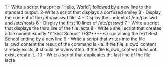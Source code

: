 1 - Write a script that prints “Hello, World”, followed by a new line to the standard output.
2-Write a script that displays a confused smiley 
3 - Display the content of the /etc/passwd file.
4 - Display the content of /etc/passwd and /etc/hosts
6 - Display the first 10 lines of /etc/passwd
7 - Write a script that displays the third line of the file iacta
8 - Write a shell script that creates a file named exactly \*\\'"Best School"\'\\*$\?\*\*\*\*\*:) containing the text Best School ending by a new line
9 - Write a script that writes into the file ls_cwd_content the result of the command ls -la. If the file ls_cwd_content already exists, it should be overwritten. If the file ls_cwd_content does not exist, create it..
10 - Write a script that duplicates the last line of the file iacta
